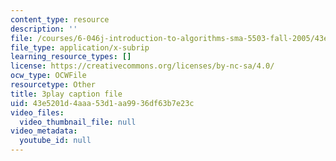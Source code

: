 ```yaml
---
content_type: resource
description: ''
file: /courses/6-046j-introduction-to-algorithms-sma-5503-fall-2005/43e5201d4aaa53d1aa9936df63b7e23c_JPyuH4qXLZ0.vtt
file_type: application/x-subrip
learning_resource_types: []
license: https://creativecommons.org/licenses/by-nc-sa/4.0/
ocw_type: OCWFile
resourcetype: Other
title: 3play caption file
uid: 43e5201d-4aaa-53d1-aa99-36df63b7e23c
video_files:
  video_thumbnail_file: null
video_metadata:
  youtube_id: null
---
```

